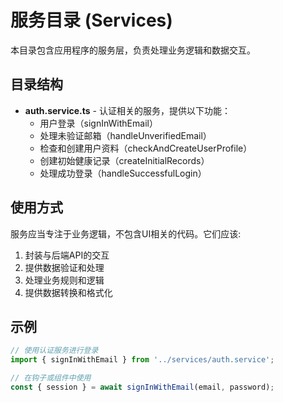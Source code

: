 # 服务目录 (Services)

本目录包含应用程序的服务层，负责处理业务逻辑和数据交互。

## 目录结构

- **auth.service.ts** - 认证相关的服务，提供以下功能：
  - 用户登录（signInWithEmail）
  - 处理未验证邮箱（handleUnverifiedEmail）
  - 检查和创建用户资料（checkAndCreateUserProfile）
  - 创建初始健康记录（createInitialRecords）
  - 处理成功登录（handleSuccessfulLogin）

## 使用方式

服务应当专注于业务逻辑，不包含UI相关的代码。它们应该:

1. 封装与后端API的交互
2. 提供数据验证和处理
3. 处理业务规则和逻辑
4. 提供数据转换和格式化

## 示例

```typescript
// 使用认证服务进行登录
import { signInWithEmail } from '../services/auth.service';

// 在钩子或组件中使用
const { session } = await signInWithEmail(email, password);
``` 